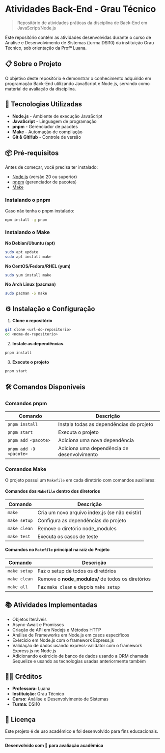 # Atividades Back-End - Grau Técnico

> Repositório de atividades práticas da disciplina de Back-End em JavaScript/Node.js

Este repositório contém as atividades desenvolvidas durante o curso de Análise e Desenvolvimento de Sistemas (turma DSI10) da instituição Grau Técnico, sob orientação da Profª Luana.

## 📋 Sobre o Projeto

O objetivo deste repositório é demonstrar o conhecimento adquirido em programação Back-End utilizando JavaScript e Node.js, servindo como material de avaliação da disciplina.

## 🚀 Tecnologias Utilizadas

- **Node.js** - Ambiente de execução JavaScript
- **JavaScript** - Linguagem de programação
- **pnpm** - Gerenciador de pacotes
- **Make** - Automação de compilação
- **Git & GitHub** - Controle de versão

## 📦 Pré-requisitos

Antes de começar, você precisa ter instalado:

- [Node.js](https://nodejs.org/) (versão 20 ou superior)
- [pnpm](https://pnpm.io/) (gerenciador de pacotes)
- [Make](https://www.gnu.org/software/make/)

### Instalando o pnpm

Caso não tenha o pnpm instalado:

```bash
npm install -g pnpm
```

### Instalando o Make

**No Debian/Ubuntu (apt)**

```bash
sudo apt update
sudo apt install make
```

**No CentOS/Fedora/RHEL (yum)**

```bash
sudo yum install make
```

**No Arch Linux (pacman)**

```bash
sudo pacman -S make
```

## ⚙️ Instalação e Configuração

1. **Clone o repositório**

```bash
git clone <url-do-repositorio>
cd <nome-do-repositorio>
```

2. **Instale as dependências**

```bash
pnpm install
```

3. **Execute o projeto**

```bash
pnpm start
```

## 🛠️ Comandos Disponíveis

### Comandos pnpm

| Comando | Descrição |
|---------|-----------|
| `pnpm install` | Instala todas as dependências do projeto |
| `pnpm start` | Executa o projeto |
| `pnpm add <pacote>` | Adiciona uma nova dependência |
| `pnpm add -D <pacote>` | Adiciona uma dependência de desenvolvimento |

### Comandos Make

O projeto possui um `Makefile` em cada diretório com comandos auxiliares:

#### Comandos dos `Makefile` dentro dos diretorios

| Comando | Descrição |
|---------|-----------|
| `make` | Cria um novo arquivo index.js (se não existir) |
| `make setup` | Configura as dependências do projeto |
| `make clean` | Remove o diretório node_modules |
| `make test` | Executa os casos de teste |

#### Comandos no `Makefile` principal na raiz do Projeto

| Comando | Descrição |
|---------|-----------|
| `make setup` | Faz o setup de todos os diretórios |
| `make clean` | Remove o **node_modules/** de todos os diretórios |
| `make all` | Faz `make clean` e depois `make setup` |

## 📚 Atividades Implementadas

- Objetos Iteráveis
- Async-Await e Promisses
- Criação de API em Nodejs e Métodos HTTP
- Análise de Frameworks em Node.js em casos específicos
- Exércicio em Node.js com o framework Express.js
- Validação de dados usando express-validator com o framework Express.js no Node.js
- Adicionando exércicio de banco de dados usando a ORM chamada Sequelize e usando as tecnologias usadas anteriormente também

## 👩‍🏫 Créditos

- **Professora:** Luana
- **Instituição:** Grau Técnico
- **Curso:** Análise e Desenvolvimento de Sistemas
- **Turma:** DSI10

## 📄 Licença

Este projeto é de uso acadêmico e foi desenvolvido para fins educacionais.

---

**Desenvolvido com 💙 para avaliação acadêmica**
